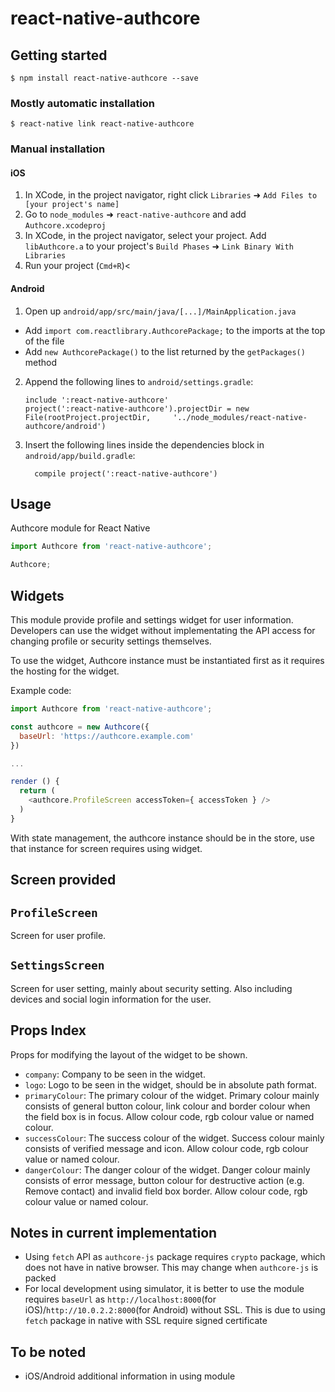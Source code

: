 # react-native-authcore

## Getting started

`$ npm install react-native-authcore --save`

### Mostly automatic installation

`$ react-native link react-native-authcore`

### Manual installation


#### iOS

1. In XCode, in the project navigator, right click `Libraries` ➜ `Add Files to [your project's name]`
2. Go to `node_modules` ➜ `react-native-authcore` and add `Authcore.xcodeproj`
3. In XCode, in the project navigator, select your project. Add `libAuthcore.a` to your project's `Build Phases` ➜ `Link Binary With Libraries`
4. Run your project (`Cmd+R`)<

#### Android

1. Open up `android/app/src/main/java/[...]/MainApplication.java`
  - Add `import com.reactlibrary.AuthcorePackage;` to the imports at the top of the file
  - Add `new AuthcorePackage()` to the list returned by the `getPackages()` method
2. Append the following lines to `android/settings.gradle`:
  	```
  	include ':react-native-authcore'
  	project(':react-native-authcore').projectDir = new File(rootProject.projectDir, 	'../node_modules/react-native-authcore/android')
  	```
3. Insert the following lines inside the dependencies block in `android/app/build.gradle`:
  	```
      compile project(':react-native-authcore')
  	```


## Usage

Authcore module for React Native
```javascript
import Authcore from 'react-native-authcore';

Authcore;
```

## Widgets

This module provide profile and settings widget for user information. Developers can use the widget without implementating the API access for changing profile or security settings themselves.

To use the widget, Authcore instance must be instantiated first as it requires the hosting for the widget.

Example code:

```javascript
import Authcore from 'react-native-authcore';

const authcore = new Authcore({
  baseUrl: 'https://authcore.example.com'
})

...

render () {
  return (
    <authcore.ProfileScreen accessToken={ accessToken } />
  )
}
```

With state management, the authcore instance should be in the store, use that instance for screen requires using widget.

Screen provided
---

`ProfileScreen`
---
Screen for user profile.

`SettingsScreen`
---
Screen for user setting, mainly about security setting. Also including devices and social login information for the user.

Props Index
---

Props for modifying the layout of the widget to be shown.

* `company`: Company to be seen in the widget.
* `logo`: Logo to be seen in the widget, should be in absolute path format.
* `primaryColour`: The primary colour of the widget. Primary colour mainly consists of general button colour, link colour and border colour when the field box is in focus. Allow colour code, rgb colour value or named colour.
* `successColour`: The success colour of the widget. Success colour mainly consists of verified message and icon. Allow colour code, rgb colour value or named colour.
* `dangerColour`: The danger colour of the widget. Danger colour mainly consists of error message, button colour for destructive action (e.g. Remove contact) and invalid field box border. Allow colour code, rgb colour value or named colour.

## Notes in current implementation

* Using `fetch` API as `authcore-js` package requires `crypto` package, which does not have in native browser. This may change when `authcore-js` is packed
* For local development using simulator, it is better to use the module requires `baseUrl` as
  `http://localhost:8000`(for iOS)/`http://10.0.2.2:8000`(for Android) without SSL. This is due to using `fetch` package in native with SSL require signed certificate

## To be noted
* iOS/Android additional information in using module
